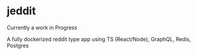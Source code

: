 # jeddit

Currently a work in Progress

A fully dockerized reddit type app using TS (React/Node), GraphQL, Redis, Postgres
